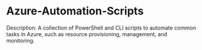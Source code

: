 # Azure-Automation-Scripts
Description: A collection of PowerShell and CLI scripts to automate common tasks in Azure, such as resource provisioning, management, and monitoring.
